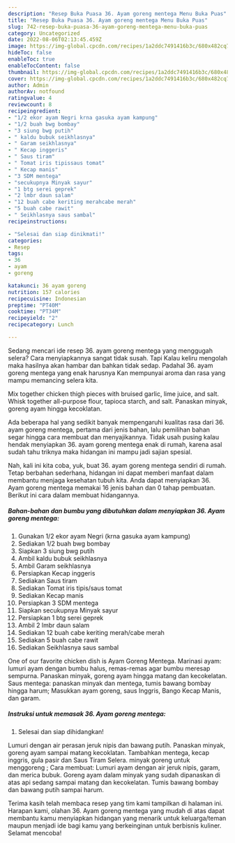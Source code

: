 ```yaml
---
description: "Resep Buka Puasa 36. Ayam goreng mentega Menu Buka Puas"
title: "Resep Buka Puasa 36. Ayam goreng mentega Menu Buka Puas"
slug: 742-resep-buka-puasa-36-ayam-goreng-mentega-menu-buka-puas
category: Uncategorized
date: 2022-08-06T02:13:45.459Z
image: https://img-global.cpcdn.com/recipes/1a2ddc7491416b3c/680x482cq70/36-ayam-goreng-mentega-foto-resep-utama.jpg
hideToc: false
enableToc: true
enableTocContent: false
thumbnail: https://img-global.cpcdn.com/recipes/1a2ddc7491416b3c/680x482cq70/36-ayam-goreng-mentega-foto-resep-utama.jpg
cover: https://img-global.cpcdn.com/recipes/1a2ddc7491416b3c/680x482cq70/36-ayam-goreng-mentega-foto-resep-utama.jpg
author: Admin
authorAv: notfound
ratingvalue: 4
reviewcount: 8
recipeingredient:
- "1/2 ekor ayam Negri krna gasuka ayam kampung"
- "1/2 buah bwg bombay"
- "3 siung bwg putih"
- " kaldu bubuk seikhlasnya"
- " Garam seikhlasnya"
- " Kecap inggeris"
- " Saus tiram"
- " Tomat iris tipissaus tomat"
- " Kecap manis"
- "3 SDM mentega"
- "secukupnya Minyak sayur"
- "1 btg serei geprek"
- "2 lmbr daun salam"
- "12 buah cabe keriting merahcabe merah"
- "5 buah cabe rawit"
- " Seikhlasnya saus sambal"
recipeinstructions:

- "Selesai dan siap dinikmati!"
categories:
- Resep
tags:
- 36
- ayam
- goreng

katakunci: 36 ayam goreng 
nutrition: 157 calories
recipecuisine: Indonesian
preptime: "PT40M"
cooktime: "PT34M"
recipeyield: "2"
recipecategory: Lunch

---
```



Sedang mencari ide resep 36. ayam goreng mentega yang menggugah selera? Cara menyiapkannya sangat tidak susah. Tapi Kalau keliru mengolah maka hasilnya akan hambar dan bahkan tidak sedap. Padahal 36. ayam goreng mentega yang enak harusnya Kan mempunyai aroma dan rasa yang mampu memancing selera kita.


Mix together chicken thigh pieces with bruised garlic, lime juice, and salt. Whisk together all-purpose flour, tapioca starch, and salt. Panaskan minyak, goreng ayam hingga kecoklatan.

Ada beberapa hal yang sedikit banyak mempengaruhi kualitas rasa dari 36. ayam goreng mentega, pertama dari jenis bahan, lalu pemilihan bahan segar hingga cara membuat dan menyajikannya. Tidak usah pusing kalau hendak menyiapkan 36. ayam goreng mentega enak di rumah, karena asal sudah tahu triknya maka hidangan ini mampu jadi sajian spesial.


Nah, kali ini kita coba, yuk, buat 36. ayam goreng mentega sendiri di rumah. Tetap berbahan sederhana, hidangan ini dapat memberi manfaat dalam membantu menjaga kesehatan tubuh kita. Anda dapat menyiapkan 36. Ayam goreng mentega memakai 16 jenis bahan dan 0 tahap pembuatan. Berikut ini cara dalam membuat hidangannya.

<!--inarticleads1-->

##### Bahan-bahan dan bumbu yang dibutuhkan dalam menyiapkan 36. Ayam goreng mentega:

1. Gunakan 1/2 ekor ayam Negri (krna gasuka ayam kampung)
1. Sediakan 1/2 buah bwg bombay
1. Siapkan 3 siung bwg putih
1. Ambil  kaldu bubuk seikhlasnya
1. Ambil  Garam seikhlasnya
1. Persiapkan  Kecap inggeris
1. Sediakan  Saus tiram
1. Sediakan  Tomat iris tipis/saus tomat
1. Sediakan  Kecap manis
1. Persiapkan 3 SDM mentega
1. Siapkan secukupnya Minyak sayur
1. Persiapkan 1 btg serei geprek
1. Ambil 2 lmbr daun salam
1. Sediakan 12 buah cabe keriting merah/cabe merah
1. Sediakan 5 buah cabe rawit
1. Sediakan  Seikhlasnya saus sambal


One of our favorite chicken dish is Ayam Goreng Mentega. Marinasi ayam: lumuri ayam dengan bumbu halus, remas-remas agar bumbu meresap sempurna. Panaskan minyak, goreng ayam hingga matang dan kecokelatan. Saus mentega: panaskan minyak dan mentega, tumis bawang bombay hingga harum; Masukkan ayam goreng, saus Inggris, Bango Kecap Manis, dan garam. 

<!--inarticleads2-->

##### Instruksi untuk memasak 36. Ayam goreng mentega:


1. Selesai dan siap dihidangkan!

Lumuri dengan air perasan jeruk nipis dan bawang putih. Panaskan minyak, goreng ayam sampai matang kecoklatan. Tambahkan mentega, kecap inggris, gula pasir dan Saus Tiram Selera. minyak goreng untuk menggoreng ; Cara membuat: Lumuri ayam dengan air jeruk nipis, garam, dan merica bubuk. Goreng ayam dalam minyak yang sudah dipanaskan di atas api sedang sampai matang dan kecokelatan. Tumis bawang bombay dan bawang putih sampai harum. 

Terima kasih telah membaca resep yang tim kami tampilkan di halaman ini. Harapan kami, olahan 36. Ayam goreng mentega yang mudah di atas dapat membantu kamu menyiapkan hidangan yang menarik untuk keluarga/teman maupun menjadi ide bagi kamu yang berkeinginan untuk berbisnis kuliner. Selamat mencoba!
